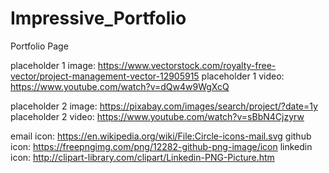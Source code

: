 # Impressive_Portfolio
Portfolio Page

placeholder 1 image: https://www.vectorstock.com/royalty-free-vector/project-management-vector-12905915
placeholder 1 video: https://www.youtube.com/watch?v=dQw4w9WgXcQ 

placeholder 2 image: https://pixabay.com/images/search/project/?date=1y 
placeholder 2 video: https://www.youtube.com/watch?v=sBbN4Cjzyrw

email icon: https://en.wikipedia.org/wiki/File:Circle-icons-mail.svg 
github icon: https://freepngimg.com/png/12282-github-png-image/icon 
linkedin icon: http://clipart-library.com/clipart/Linkedin-PNG-Picture.htm 